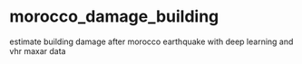 morocco_damage_building
==============================

estimate building damage after morocco earthquake with deep learning and vhr maxar data

